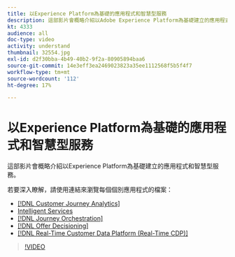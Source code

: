 ```yaml
---
title: 以Experience Platform為基礎的應用程式和智慧型服務
description: 這部影片會概略介紹以Adobe Experience Platform為基礎建立的應用程式服務和智慧型服務，這些服務可補充Experience Cloud應用程式&mdash；Real-time Customer Data Platform、Journey Orchestration、Customer Journey Analytics、Attribution AI和Customer AI。
kt: 4333
audience: all
doc-type: video
activity: understand
thumbnail: 32554.jpg
exl-id: d2f30bba-4b49-40b2-9f2a-80905894baa6
source-git-commit: 14e3eff3ea2469023823a35ee1112568f5b5f4f7
workflow-type: tm+mt
source-wordcount: '112'
ht-degree: 17%

---
```


# 以Experience Platform為基礎的應用程式和智慧型服務

這部影片會概略介紹以Experience Platform為基礎建立的應用程式和智慧型服務。

若要深入瞭解，請使用連結來瀏覽每個個別應用程式的檔案：

* [[!DNL Customer Journey Analytics]](https://experienceleague.adobe.com/docs/analytics-platform/using/cja-landing.html)
* [Intelligent Services](https://experienceleague.adobe.com/docs/intelligent-services.html)
* [[!DNL Journey Orchestration]](https://experienceleague.adobe.com/docs/journeys/using/journey-orchestration-home.html)
* [[!DNL Offer Decisioning]](https://experienceleague.adobe.com/docs/offer-decisioning/using/offer-decisioning-home.html?lang=zh-Hant)
* [[!DNL Real-Time Customer Data Platform (Real-Time CDP)]](../../rtcdp/overview.md)

>[!VIDEO](https://video.tv.adobe.com/v/32554?quality=12&learn=on)
